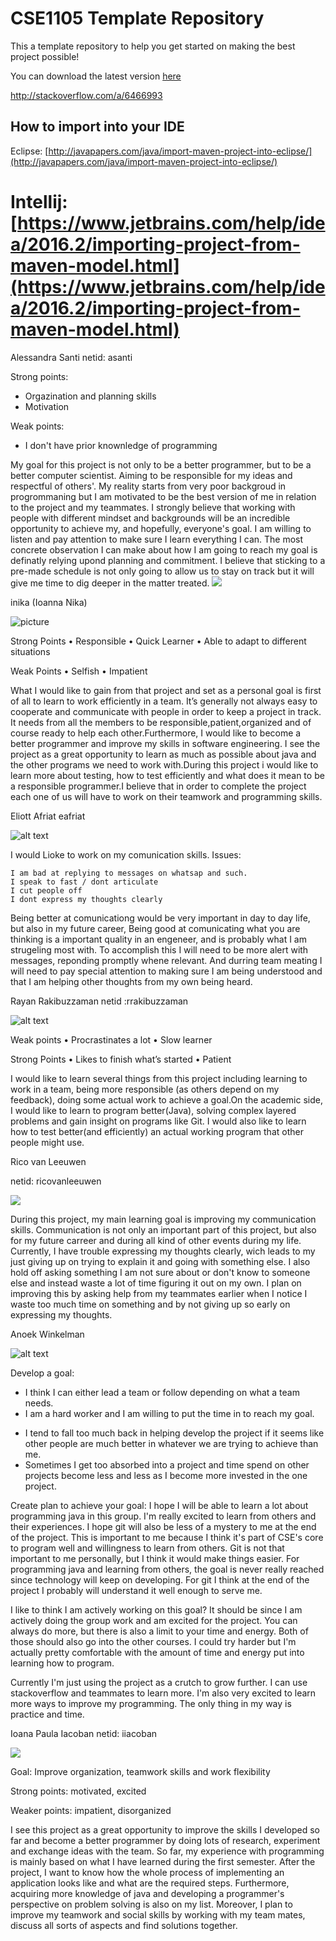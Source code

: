 # CSE1105 Template Repository

This a template repository to help you get started on making the best project possible!

You can download the latest version [here](https://github.com/SERG-Delft/TI1216/releases)

http://stackoverflow.com/a/6466993

## How to import into your IDE

Eclipse:
[http://javapapers.com/java/import-maven-project-into-eclipse/](http://javapapers.com/java/import-maven-project-into-eclipse/)

Intellij:  
[https://www.jetbrains.com/help/idea/2016.2/importing-project-from-maven-model.html](https://www.jetbrains.com/help/idea/2016.2/importing-project-from-maven-model.html)
=======

Alessandra Santi
netid: asanti

Strong points:
- Orgazination and planning skills
- Motivation

Weak points:
- I don't have prior knownledge of programming

My goal for this project is not only to be a better programmer, but to be a better computer scientist. Aiming to be responsible for my ideas and respectful of others'. My reality starts from very poor backgroud in progrommaning but I am motivated to be the best version of me in relation to the project and my teammates. I strongly believe that working with people with different mindset and backgrounds will be an incredible opportunity to achieve my, and hopefully, everyone's goal. I am willing to listen and pay attention to make sure I learn everything I can.
The most concrete observation I can make about how I am going to reach my goal is definatly relying upond planning and commitment. I believe that sticking to a pre-made schedule is not only going to allow us to stay on track but it will give me time to dig deeper in the matter treated.
![](https://scontent-amt2-1.xx.fbcdn.net/v/t1.0-9/16388395_1103798423064963_2695095194197448980_n.jpg?_nc_cat=106&_nc_ht=scontent-amt2-1.xx&oh=f6ac17d26b3f40e61805548e3ac12b04&oe=5CECA3C0)

inika (Ioanna Nika)

![picture](https://scontent-amt2-1.xx.fbcdn.net/v/t1.0-9/36393997_1688414251271780_20125387820367872_n.jpg?_nc_cat=103&_nc_ht=scontent-amt2-1.xx&oh=0f9dbd4dbb11678d72b6e498ffff6671&oe=5CFDD261)

Strong Points
•	Responsible 
•	Quick Learner 
•	Able to adapt to different situations 

Weak Points
•	Selfish
•	Impatient

What I would like to gain from that project and set as a personal goal is first of all to learn to work efficiently in a team.
It’s generally not always easy to cooperate and communicate with people in order to keep a project in track. It needs from all
the members to be responsible,patient,organized and of course ready to help each other.Furthermore, I would like to become a 
better programmer and improve my skills in software engineering. I see the project as a great opportunity to learn as much as
possible about java and the other programs we need to work with.During this project i would like to learn more about testing,
how to test efficiently and what does it mean to be a responsible programmer.I believe that in order to complete the project 
each one of us will have to work on their teamwork and programming skills.


Eliott Afriat  eafriat

![alt text](profile/Eliott.jpg) 

I would Lioke to work on my comunication skills. 
Issues:

    I am bad at replying to messages on whatsap and such.
    I speak to fast / dont articulate
    I cut people off
    I dont express my thoughts clearly
    
Being better at comunicationg would be very important in day to day life, but also in my future career, 
Being good at comunicating what you are thinking is a important quality in an engeneer, and is probably what I am strugeling most with.
To accomplish this I will need to be more alert with messages, reponding promptly whene relevant.
And durring team meating I will need to pay special attention to making sure I am being understood and that I am helping other thoughts from my own being heard.


Rayan Rakibuzzaman netid :rrakibuzzaman

![alt text](profile/Rayan.jpeg)

Weak points
•	Procrastinates a lot
•	Slow learner

Strong Points
•	Likes to finish what’s started
•	Patient

I would like to learn several things from this project including learning to work in a team, being more responsible 
(as others depend on my feedback), doing some actual work to achieve a goal.On the academic side, I would like to
learn to program better(Java), solving complex layered problems and gain insight on programs like Git. I would also
like to learn how to test better(and efficiently) an actual working program that other people might use.



Rico van Leeuwen 

netid: ricovanleeuwen

![](profile/ricovanleeuwen.jpg)

During this project, my main learning goal is improving my communication skills.
Communication is not only an important part of this project, but also for my future carreer and during all kind of other events during my life.
Currently, I have trouble expressing my thoughts clearly, wich leads to my just giving up on trying to explain it and going with something else. 
I also hold off asking something I am not sure about or don't know to someone else and instead waste a lot of time figuring it out on my own. 
I plan on improving this by asking help from my teammates earlier when I notice I waste too much time on something and by not giving up so early on expressing my thoughts.

Anoek Winkelman 

![alt text](profile/OOPP-Anoek.PNG) 

Develop a goal:
+ I think I can either lead a team or follow depending on what a team needs.
+ I am a hard worker and I am willing to put the time in to reach my goal.
- I tend to fall too much back in helping develop the project if it seems 
like other people are much better in whatever we are trying to achieve than me.
- Sometimes I get too absorbed into a project and time spend on other projects become less and less as
I become more invested in the one project.

Create plan to achieve your goal:
I hope I will be able to learn a lot about programming java in this group. I'm really excited
to learn from others and their experiences. I hope git will also be less of a mystery to me at the end of the
project.
This is important to me because I think it's part of CSE's core to program well and willingness to learn 
from others. Git is not that important to me personally, but I think it would make things easier.
For programming java and learning from others, the goal is never really reached since technology will keep
on developing. For git I think at the end of the project I probably will understand it well enough to serve me.

I like to think I am actively working on this goal? It should be since I am actively doing the group work
and am excited for the project. You can always do more, but there is also a limit to your time and
energy. Both of those should also go into the other courses. I could try harder but I'm actually pretty 
comfortable with the amount of time and energy put into learning how to program.

Currently I'm just using the project as a crutch to grow further. I can use stackoverflow and teammates 
to learn more. I'm also very excited to learn more ways to improve my programming. The only thing in my way 
is practice and time.


Ioana Paula Iacoban netid: iiacoban 

![](https://scontent-ams3-1.xx.fbcdn.net/v/t1.0-9/29572487_1847882911908887_8646102070807169018_n.jpg?_nc_cat=110&_nc_ht=scontent-ams3-1.xx&oh=46cecc04d8bc8730128ad8119a73ac0f&oe=5CDE73F5)

Goal:  Improve organization, teamwork skills and work flexibility 

Strong points: motivated, excited  

Weaker points: impatient, disorganized 

I see this project as a great opportunity to improve the skills I developed so far and become a better programmer by doing lots of research, 
experiment and exchange ideas with the team. So far, my experience with programming is mainly based on what I have learned during the first semester. 
After the project, I want to know how the whole process of implementing an application looks like and what are the required steps. 
Furthermore, acquiring more knowledge of java and developing a programmer's perspective on problem solving is also on my list. 
Moreover, I plan to improve my teamwork and social skills by working with my team mates, discuss all sorts of aspects and find solutions together.


